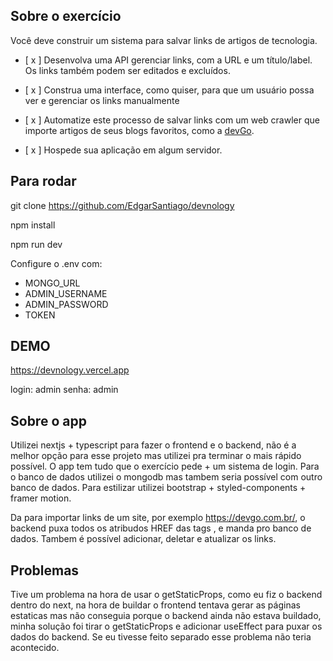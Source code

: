 ## Sobre o exercício

Você deve construir um sistema para salvar links de artigos de tecnologia.

- [ x ] Desenvolva uma API gerenciar links, com a URL e um título/label. Os links também podem ser editados e excluídos.

- [ x ] Construa uma interface, como quiser, para que um usuário possa ver e gerenciar os links manualmente

- [ x ] Automatize este processo de salvar links com um web crawler que importe artigos de seus blogs favoritos, como a [devGo](https://devgo.com.br/).

- [ x ] Hospede sua aplicação em algum servidor.

## Para rodar

git clone https://github.com/EdgarSantiago/devnology

npm install

npm run dev

Configure o .env com:

- MONGO_URL
- ADMIN_USERNAME
- ADMIN_PASSWORD
- TOKEN

## DEMO

https://devnology.vercel.app

login: admin
senha: admin

## Sobre o app

Utilizei nextjs + typescript para fazer o frontend e o backend, não é a melhor opção para esse projeto
mas utilizei pra terminar o mais rápido possível. O app tem tudo que o exercício pede + um sistema de login. Para o banco de dados utilizei o mongodb mas tambem seria possível com outro banco de dados. Para estilizar utilizei bootstrap + styled-components + framer motion.

Da para importar links de um site, por exemplo https://devgo.com.br/, o backend puxa todos os atribudos HREF das tags <a>, e manda pro banco de dados. Tambem é possível adicionar, deletar e atualizar os links.

## Problemas

Tive um problema na hora de usar o getStaticProps, como eu fiz o backend dentro do next, na hora de buildar
o frontend tentava gerar as páginas estaticas mas não conseguia porque o backend ainda não estava buildado,
minha solução foi tirar o getStaticProps e adicionar useEffect para puxar os dados do backend. Se eu tivesse feito separado esse problema não teria acontecido.
